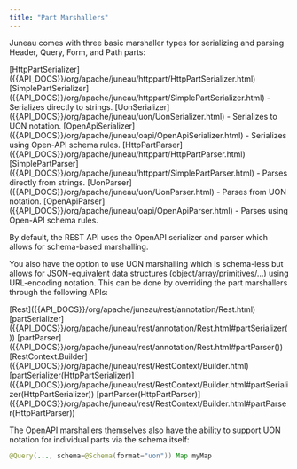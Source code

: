 ```yaml
---
title: "Part Marshallers"
---
```


Juneau comes with three basic marshaller types for serializing and parsing Header, Query, Form, and Path parts:

<tree>
<node-0><java-interface>[HttpPartSerializer]({{API_DOCS}}/org/apache/juneau/httppart/HttpPartSerializer.html)</java-interface></node-0>
<node-1><java-class>[SimplePartSerializer]({{API_DOCS}}/org/apache/juneau/httppart/SimplePartSerializer.html)</java-class> - Serializes directly to strings.</node-1>
<node-1><java-class>[UonSerializer]({{API_DOCS}}/org/apache/juneau/uon/UonSerializer.html)</java-class> - Serializes to UON notation.</node-1>
<node-2><java-class>[OpenApiSerializer]({{API_DOCS}}/org/apache/juneau/oapi/OpenApiSerializer.html)</java-class> - Serializes using Open-API schema rules.</node-2>
<node-0><java-interface>[HttpPartParser]({{API_DOCS}}/org/apache/juneau/httppart/HttpPartParser.html)</java-interface></node-0>
<node-1><java-class>[SimplePartParser]({{API_DOCS}}/org/apache/juneau/httppart/SimplePartParser.html)</java-class> - Parses directly from strings.</node-1>
<node-1><java-class>[UonParser]({{API_DOCS}}/org/apache/juneau/uon/UonParser.html)</java-class> - Parses from UON notation.</node-1>
<node-2><java-class>[OpenApiParser]({{API_DOCS}}/org/apache/juneau/oapi/OpenApiParser.html)</java-class> - Parses using Open-API schema rules.</node-2>
</tree>

By default, the REST API uses the OpenAPI serializer and parser which allows for schema-based marshalling.

You also have the option to use UON marshalling which is schema-less but allows for JSON-equivalent data structures
(object/array/primitives/...) using URL-encoding notation.
This can be done by overriding the part marshallers through the following APIs:

<tree>
<node-0><java-annotation>[Rest]({{API_DOCS}}/org/apache/juneau/rest/annotation/Rest.html)</java-annotation></node-0>
<node-1><java-method-annotation>[partSerializer]({{API_DOCS}}/org/apache/juneau/rest/annotation/Rest.html#partSerializer())</java-method-annotation></node-1>
<node-1><java-method-annotation>[partParser]({{API_DOCS}}/org/apache/juneau/rest/annotation/Rest.html#partParser())</java-method-annotation></node-1>
<node-0><java-class>[RestContext.Builder]({{API_DOCS}}/org/apache/juneau/rest/RestContext/Builder.html)</java-class></node-0>
<node-1><java-method>[partSerializer(HttpPartSerializer)]({{API_DOCS}}/org/apache/juneau/rest/RestContext/Builder.html#partSerializer(HttpPartSerializer))</java-method></node-1>
<node-1><java-method>[partParser(HttpPartParser)]({{API_DOCS}}/org/apache/juneau/rest/RestContext/Builder.html#partParser(HttpPartParser))</java-method></node-1>
</tree>

The OpenAPI marshallers themselves also have the ability to support UON notation for individual parts via the schema
itself:

```java
@Query(..., schema=@Schema(format="uon")) Map myMap
```
